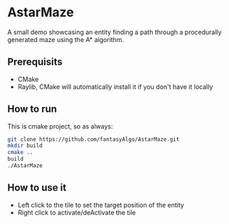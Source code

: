 # AstarMaze
A small demo showcasing an entity finding a path through a procedurally generated maze using the A* algorithm.
## Prerequisits
- CMake
- Raylib, CMake will automatically install it if you don't have it locally
## How to run
This is cmake project, so as always:
```bash
git clone https://github.com/fantasyAlgo/AstarMaze.git
mkdir build
cmake ..
build
./AstarMaze
```
## How to use it
- Left click to the tile to set the target position of the entity
- Right click to activate/deActivate the tile
